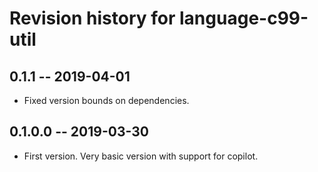 # Revision history for language-c99-util

## 0.1.1 -- 2019-04-01

* Fixed version bounds on dependencies.

## 0.1.0.0 -- 2019-03-30

* First version. Very basic version with support for copilot.
